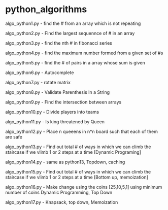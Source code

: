 # python_algorithms

algo_python1.py - find the # from an array which is not repeating

algo_python2.py - Find the largest sequennce of # in an array

algo_python3.py - find the nth # in fibonacci series

algo_python4.py - find the maximum number formed from a given set of #s

algo_python5.py - find the # of pairs in a array whose sum is given

algo_python6.py - Autocomplete

algo_python7.py - rotate matrix

algo_python8.py - Validate Parenthesis In a String

algo_python9.py - Find the intersection between arrays

algo_python10.py - Divide players into teams

algo_python11.py - Is king threatened by Queen

algo_python12.py - Place n queeens in n\*n board such that each of them are safe

algo_python13.py - Find out total # of ways in which we can climb the staircase if we vlimb 1 or 2 steps at a time [Dynamic Programing]

algo_python14.py - same as python13, Topdown, caching

algo_python15.py - Find out total # of ways in which we can climb the staircase if we vlimb 1 or 2 steps at a time [Bottom up, memoization]

algo_python16.py - Make change using the coins [25,10,5,1] using minimum number of coins Dynamic Programming, Top Down

algo_python17.py - Knapsack, top down, Memoization
